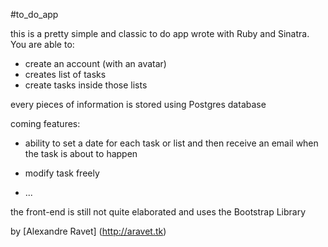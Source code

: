 #to_do_app

this is a pretty simple and classic to do app wrote with Ruby and Sinatra. You are able to:

- create an account (with an avatar)
- creates list of tasks
- create tasks inside those lists

every pieces of information is stored using Postgres database

coming features:

- ability to set a date for each task or list and then receive an email when the task is about to happen

- modify task freely

- ...

the front-end is still not quite elaborated and uses the Bootstrap Library

by [Alexandre Ravet] (http://aravet.tk)